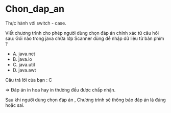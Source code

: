 # Chon_dap_an
Thực hành với switch - case.

Viết chương trình cho phép người dùng chọn đáp án chính xác từ câu hỏi sau:
Gói nào trong java chứa lớp Scanner dùng để nhập dữ liệu từ bàn phím ?
- A. java.net
- B. java.io
- C. java.util
- D. java.awt

Câu trả lời của bạn : C 

=> Đáp án in hoa hay in thường đều được chấp nhận.

Sau khi người dùng chọn đáp án , Chương trình sẽ thông báo đáp án là đúng hoặc sai.
